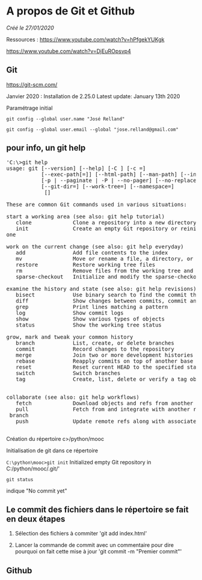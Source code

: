 # A propos de Git et Github

*Créé le 27/01/2020*

Ressources :
https://www.youtube.com/watch?v=hPfgekYUKgk

https://www.youtube.com/watch?v=DjEuROpsvp4

## Git
https://git-scm.com/

Janvier 2020 : Installation de 2.25.0
Latest update: January 13th 2020

Paramétrage initial

`git config --global user.name "José Relland" `

`git config --global user.email --global "jose.relland@gmail.com"`


## pour info, un git help
<pre>
'C:\>git help
usage: git [--version] [--help] [-C <path>] [-c <name>=<value>]
           [--exec-path[=<path>]] [--html-path] [--man-path] [--info-path]
           [-p | --paginate | -P | --no-pager] [--no-replace-objects] [--bare]
           [--git-dir=<path>] [--work-tree=<path>] [--namespace=<name>]
           <command> [<args>]

These are common Git commands used in various situations:

start a working area (see also: git help tutorial)
   clone             Clone a repository into a new directory
   init              Create an empty Git repository or reinitialize an existing
one

work on the current change (see also: git help everyday)
   add               Add file contents to the index
   mv                Move or rename a file, a directory, or a symlink
   restore           Restore working tree files
   rm                Remove files from the working tree and from the index
   sparse-checkout   Initialize and modify the sparse-checkout

examine the history and state (see also: git help revisions)
   bisect            Use binary search to find the commit that introduced a bug
   diff              Show changes between commits, commit and working tree, etc
   grep              Print lines matching a pattern
   log               Show commit logs
   show              Show various types of objects
   status            Show the working tree status

grow, mark and tweak your common history
   branch            List, create, or delete branches
   commit            Record changes to the repository
   merge             Join two or more development histories together
   rebase            Reapply commits on top of another base tip
   reset             Reset current HEAD to the specified state
   switch            Switch branches
   tag               Create, list, delete or verify a tag object signed with GPG


collaborate (see also: git help workflows)
   fetch             Download objects and refs from another repository
   pull              Fetch from and integrate with another repository or a local
 branch
   push              Update remote refs along with associated objects

</pre>

Création du répertoire c>/python/mooc

Initialisation de git dans ce répertoire

`C:\python\mooc>git init`
Initialized empty Git repository in C:/python/mooc/.git/'

`git status`

indique "No commit yet"

## Le commit des fichiers dans le  répertoire se fait en deux étapes

1. Sélection des fichiers à commiter
'git add index.html'

2. Lancer la commande de commit avec un commentaire pour dire pourquoi on fait cette mise à jour
'git commit -m "Premier commit"'

## Github

